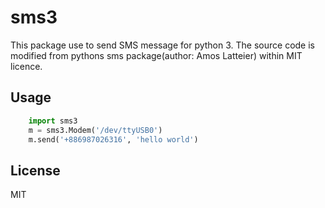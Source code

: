# sms3

This package use to send SMS message for python 3.
The source code is modified from pythons sms package(author: Amos Latteier) within MIT licence.

## Usage
```python
    import sms3
    m = sms3.Modem('/dev/ttyUSB0')
    m.send('+886987026316', 'hello world')
```

## License
MIT

